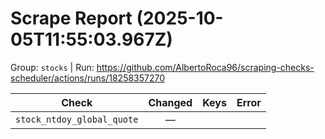 # Scrape Report (2025-10-05T11:55:03.967Z)

Group: `stocks`  |  Run: https://github.com/AlbertoRoca96/scraping-checks-scheduler/actions/runs/18258357270

| Check | Changed | Keys | Error |
|---|:---:|:--|:--|
| `stock_ntdoy_global_quote` | — |  |  |
